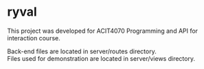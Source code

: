 # ryval
This project was developed for ACIT4070 Programming and API for interaction course.


Back-end files are located in server/routes directory.<br/>
Files used for demonstration are located in server/views directory.

